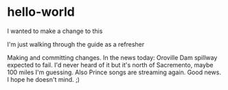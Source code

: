 # hello-world

I wanted to make a change to this

I'm just walking through the guide as a refresher

Making and committing changes. In the news today: Oroville Dam spillway expected to fail. I'd never heard of it but it's north of Sacremento, maybe 100 miles I'm guessing. Also Prince songs are streaming again. Good news. I hope he doesn't mind. ;) 
